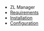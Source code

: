 - ZL Manager
- [Requirements](ZLManager/requirements.md)
- [Installation](ZLManager/installation.md)
- [Configuration](ZLManager/configuration.md)